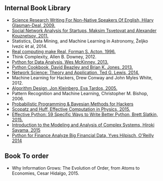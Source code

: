 ## Internal Book Library

* [Science Research Writing For Non-Native Speakers Of English, Hilary Glasman-Deal, 2009.](https://s3-eu-west-1.amazonaws.com/luxbulb.org/Resources/Books/Science+Research+Writting/ScienceResearchWriting.pdf)
* [Social Network Analysis for Startups, Maksim Tsvetovat and Alexander Kouznetsov, 2011.](https://s3-eu-west-1.amazonaws.com/luxbulb.org/Resources/Books/MiningTheSocialWeb/Matthew+A.+Russell-Mining+the+social+web_+data+mining+Facebook%2C+Twitter%2C+LinkedIn%2C+Google%2B%2C+GitHub%2C+and+more-O%27Reilly+Media+(2013).pdf)
* Statistics, Data Mining, and Machine Learning in Astronomy, Željko Ivezic ́et al, 2014.
* [Real computing make Real, Forman S. Acton, 1996.](	
https://s3-eu-west-1.amazonaws.com/luxbulb.org/Resources/Books/RealComputingMadeReal/Real.pdf)
* Think Complexity, Allen B. Downey, 2012.
* [Python for Data Analysis, Wes McKinney, 2013.](https://s3-eu-west-1.amazonaws.com/luxbulb.org/Resources/Books/PythonforDataAnalysis/PythonforDataAnalysis.pdf)
* [Python Cookbook, David Beazley and Brian K. Jones, 2013.](	
https://s3-eu-west-1.amazonaws.com/luxbulb.org/Resources/Books/PythonCookbook/PythonCookbook.pdf)
* [Network Science: Theory and Application, Ted G. Lewis, 2014.](https://s3-eu-west-1.amazonaws.com/luxbulb.org/Resources/Books/Network+Science+Theory+and+Applications/Network+Science+Theory+and+Applications.pdf)
* Machine Learning for Hackers, Drew Conway and John Myles White, 2012.
* [Algorithm Design, Jon Kleinberg, Eva Tardos, 2005.](	
https://s3-eu-west-1.amazonaws.com/luxbulb.org/Resources/Books/AlgirthmsDesign/AlgorithmDesign.pdf)
* Pattern Recognition and Machine Learning, Christopher M. Bishop, 2006.
* [Probabilistic Programming & Bayesian Methods for Hackers](http://camdavidsonpilon.github.io/Probabilistic-Programming-and-Bayesian-Methods-for-Hackers/)
* [Scopatz and Huff, Effective Computation in Physics, 2015.](	
https://s3-eu-west-1.amazonaws.com/luxbulb.org/Resources/Books/Effective+Computation+in+Physics/Effective+Computation+in+Physics.epub)
* [Effective Python: 59 Specific Ways to Write Better Python, Brett Slatkin, 2015.](https://s3-eu-west-1.amazonaws.com/luxbulb.org/Resources/Books/Effective+Python/+Effective+Python+-+59+Specific+Ways+to+Write+Better+Python.pdf)
* [Introduction to the Modeling and Analysis of Complex Systems, Hiroki Sayama, 2015](http://textbooks.opensuny.org/introduction-to-the-modeling-and-analysis-of-complex-systems/)
* [Python for Finance Analyze Big Financial Data, Yves Hilpisch, O'Reilly 2014](https://s3-eu-west-1.amazonaws.com/luxbulb.org/Resources/Books/PythonForFinance/Python+for+Finance.pdf)

## Book To order
* Why Information Grows: The Evolution of Order, from Atoms to Economies, Cesar Hidalgo, 2015.